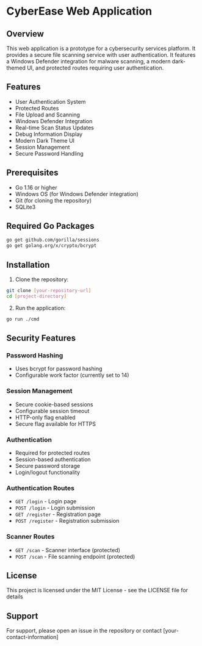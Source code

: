 # CyberEase Web Application

## Overview
This web application is a prototype for a cybersecurity services platform. It provides a secure file scanning service with user authentication. It features a Windows Defender integration for malware scanning, a modern dark-themed UI, and protected routes requiring user authentication.

## Features
- User Authentication System
- Protected Routes
- File Upload and Scanning
- Windows Defender Integration
- Real-time Scan Status Updates
- Debug Information Display
- Modern Dark Theme UI
- Session Management
- Secure Password Handling

## Prerequisites
- Go 1.16 or higher
- Windows OS (for Windows Defender integration)
- Git (for cloning the repository)
- SQLite3

## Required Go Packages
```bash
go get github.com/gorilla/sessions
go get golang.org/x/crypto/bcrypt
```

## Installation

1. Clone the repository:
```bash
git clone [your-repository-url]
cd [project-directory]
```

2. Run the application:
```bash
go run ./cmd
```

## Security Features

### Password Hashing
- Uses bcrypt for password hashing
- Configurable work factor (currently set to 14)

### Session Management
- Secure cookie-based sessions
- Configurable session timeout
- HTTP-only flag enabled
- Secure flag available for HTTPS

### Authentication
- Required for protected routes
- Session-based authentication
- Secure password storage
- Login/logout functionality

### Authentication Routes
- `GET /login` - Login page
- `POST /login` - Login submission
- `GET /register` - Registration page
- `POST /register` - Registration submission

### Scanner Routes
- `GET /scan` - Scanner interface (protected)
- `POST /scan` - File scanning endpoint (protected)


## License
This project is licensed under the MIT License - see the LICENSE file for details

## Support
For support, please open an issue in the repository or contact [your-contact-information]